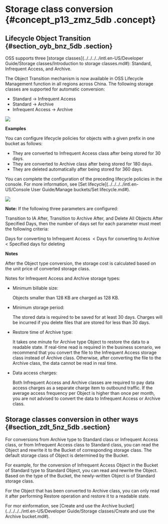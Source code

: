 # Storage class conversion {#concept_p13_zmz_5db .concept}

## Lifecycle Object Transition {#section_oyb_bnz_5db .section}

OSS supports three [storage classes](../../../../intl.en-US/Developer Guide/Storage classes/Introduction to storage classes.md#): Standard, Infrequent Access, and Archive.

The Object Transition mechanism is now available in OSS Lifecycle Management function in all regions across China. The following storage classes are supported for automatic conversion:

-   Standard -\> Infrequent Access
-   Standard -\> Archive
-   Infrequent Access -\> Archive

![](http://static-aliyun-doc.oss-cn-hangzhou.aliyuncs.com/assets/img/4410/15362220611620_en-US.png)

**Examples**

You can configure lifecycle policies for objects with a given prefix in one bucket as follows:

-   They are converted to Infrequent Access class after being stored for 30 days.
-   They are converted to Archive class after being stored for 180 days.
-   They are deleted automatically after being stored for 360 days.

You can complete the configuration of the preceding lifecycle policies in the console. For more information, see [Set lifecycle](../../../../intl.en-US/Console User Guide/Manage buckets/Set lifecycle.md#).

![](http://static-aliyun-doc.oss-cn-hangzhou.aliyuncs.com/assets/img/4410/15362220611622_en-US.png)

**Note:** If the following three parameters are configured:

Transition to IA After, Transition to Archive After, and Delete All Objects After Specified Days, then the number of days set for each parameter must meet the following criteria:

Days for converting to Infrequent Access  < Days for converting to Archive < Specified days for deleting

**Notes**

After the Object type conversion, the storage cost is calculated based on the unit price of converted storage class.

Notes for Infrequent Access and Archive storage types:

-   Minimum billable size: 

    Objects smaller than 128 KB are charged as 128 KB.

-   Minimum storage period: 

    The stored data is required to be saved for at least 30 days. Charges will be incurred if you delete files that are stored for less than 30 days.

-   Restore time of Archive type: 

    It takes one minute for Archive type Object to restore the data to a readable state. If real-time read is required in the business scenario, we recommend that you convert the file to the Infrequent Access storage class instead of Archive class. Otherwise, after converting the file to the Archive class, the data cannot be read in real time.

-   Data access charges: 

    Both Infrequent Access and Archive classes are required to pay data access charges as a separate charge item to outbound traffic. If the average access frequency per Object is higher than once per month, you are not advised to convert the data to Infrequent Access or Archive class.


## Storage classes conversion in other ways {#section_zdt_5nz_5db .section}

For conversions from Archive type to Standard class or Infrequent Access class, or from Infrequent Access class to Standard class, you can read the Object and rewrite it to the Bucket of corresponding storage class. The default storage class of Object is determined by the Bucket.

For example, for the conversion of Infrequent Access Object in the Bucket of Standard type to Standard Object, you can read and rewrite the Object. Based on the type of the Bucket, the newly-written Object is of Standard storage class.

For the Object that has been converted to Archive class, you can only read it after performing Restore operation and restore it to a readable state.

For mor einformation, see [Create and use the Archive bucket](../../../../intl.en-US/Developer Guide/Storage classes/Create and use the Archive bucket.md#).

